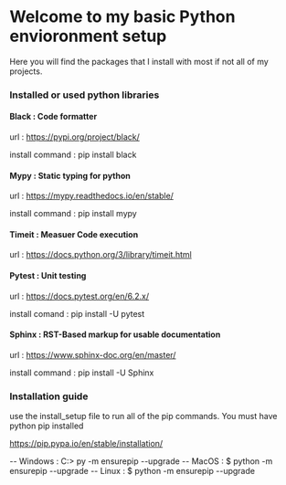 # Welcome to my basic Python envioronment setup

Here you will find the packages that I install with most if not all of my projects.

### Installed or used python libraries

#### Black : Code formatter

url : https://pypi.org/project/black/

install command : pip install black

#### Mypy : Static typing for python

url : https://mypy.readthedocs.io/en/stable/

install command : pip install mypy

#### Timeit : Measuer Code execution

url : https://docs.python.org/3/library/timeit.html


#### Pytest : Unit testing

url : https://docs.pytest.org/en/6.2.x/

install comand : pip install -U pytest


#### Sphinx : RST-Based markup for usable documentation

url : https://www.sphinx-doc.org/en/master/

install command : pip install -U Sphinx


### Installation guide

use the install_setup file to run all of the pip commands.  You must have python pip installed

https://pip.pypa.io/en/stable/installation/

-- Windows : C:> py -m ensurepip --upgrade
-- MacOS : $ python -m ensurepip --upgrade
-- Linux : $ python -m ensurepip --upgrade